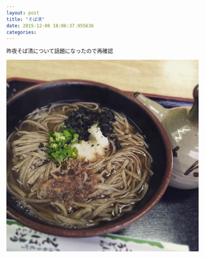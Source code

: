 ```yaml
---
layout: post
title: "そば清"
date: 2015-12-08 18:06:37.955636
categories: 
---
```


昨夜そば清について話題になったので再確認

![釜揚げそば](/assets/images/201512/12317662_1652915448255562_1172329963_n.jpg)


